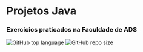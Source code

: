 # Projetos Java

### Exercícios praticados na Faculdade de ADS

![GitHub top language](https://img.shields.io/github/languages/top/ValmirSGama/AlgoritmosJavaCompletoOrientadoAObjetos)
![GitHub repo size](https://img.shields.io/github/repo-size/ValmirSGama/ProjetosJavaFaculdade)

